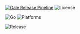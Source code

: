 [![Gale Release Pipeline](https://github.com/TypeFlu/gale/actions/workflows/Release.yml/badge.svg)](https://github.com/TypeFlu/gale/actions/workflows/Release.yml)
![License](https://img.shields.io/badge/License-MIT-green)


![Go](https://skillicons.dev/icons?i=go) ![Platforms](https://skillicons.dev/icons?i=linux,windows,apple)

![Release](https://img.shields.io/badge/Release-v4.4.0-blue?style=for-the-badge)
